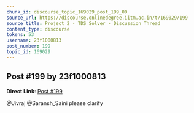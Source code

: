```yaml
---
chunk_id: discourse_topic_169029_post_199_00
source_url: https://discourse.onlinedegree.iitm.ac.in/t/169029/199
source_title: Project 2 - TDS Solver - Discussion Thread
content_type: discourse
tokens: 53
username: 23f1000813
post_number: 199
topic_id: 169029
---
```


## Post #199 by 23f1000813

**Direct Link**: [Post #199](https://discourse.onlinedegree.iitm.ac.in/t/169029/199)

@Jivraj @Saransh_Saini please clarify
